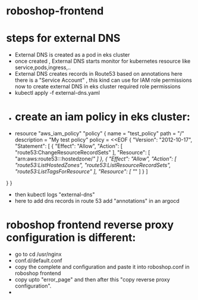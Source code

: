 # roboshop-frontend
steps for external DNS
======================
* External DNS is created as a pod in eks cluster
* once created , External DNS starts monitor for kubernetes resource like service,pods,ingress,..
* External DNS creates records in Route53 based on annotations
here there is a "Service Account" , this kind can use for IAM role permissions
now to create external DNS in eks cluster required role permissions
* kubectl apply -f external-dns.yaml
* create an iam policy in eks cluster:
  ====================================
* resource "aws_iam_policy" "policy" {
  name        = "test_policy"
  path        = "/"
  description = "My test policy"
  policy =  <<EOF
{
  "Version": "2012-10-17",
  "Statement": [
  {
  "Effect": "Allow",
  "Action": [
  "route53:ChangeResourceRecordSets"
  ],
  "Resource": [
  "arn:aws:route53:::hostedzone/*"
  ]
  },
  {
  "Effect": "Allow",
  "Action": [
  "route53:ListHostedZones",
  "route53:ListResourceRecordSets",
  "route53:ListTagsForResource"
  ],
  "Resource": [
  "*"
  ]
  }
  ]
  
}
}
* then kubectl logs "external-dns"
* here to add dns records in route 53 add "annotations" in an argocd 

roboshop frontend reverse proxy configuration is different:
===========================================================
* go to cd /usr/nginx
* conf.d/default.conf
* copy the complete and configuration and paste it into roboshop.conf in roboshop frontend
* copy upto "error_page" and then after this "copy reverse proxy configuration".
* 
